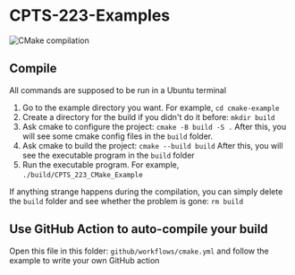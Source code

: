 # CPTS-223-Examples

![CMake compilation](https://github.com/DataOceanLab/CPTS-223-Examples/workflows/CMake%20compilation/badge.svg)

## Compile

All commands are supposed to be run in a Ubuntu terminal

1. Go to the example directory you want. For example, `cd cmake-example`
2. Create a directory for the build if you didn't do it before: `mkdir build`
3. Ask cmake to configure the project: `cmake -B build -S .`  After this, you will see some cmake config files in the `build` folder.
4. Ask cmake to build the project: `cmake --build build`  After this, you will see the executable program in the `build` folder
5. Run the executable program. For example, `./build/CPTS_223_CMake_Example`

If anything strange happens during the compilation, you can simply delete the `build` folder and see whether the problem is gone: `rm build`

## Use GitHub Action to auto-compile your build

Open this file in this folder: `github/workflows/cmake.yml` and follow the example to write your own GitHub action
